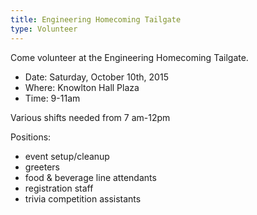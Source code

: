 ```yaml
---
title: Engineering Homecoming Tailgate
type: Volunteer
---
```


Come volunteer at the Engineering Homecoming Tailgate.

- Date: Saturday, October 10th, 2015
- Where: Knowlton Hall Plaza
- Time: 9-11am

Various shifts needed from 7 am-12pm



Positions:

- event setup/cleanup
- greeters
- food & beverage line attendants
- registration staff
- trivia competition assistants
